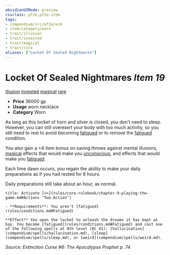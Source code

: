 ```yaml
---
obsidianUIMode: preview
cssclass: pf2e,pf2e-item
tags:
- compendium/src/pf2e/ec6
- item/category/worn
- trait/illusion
- trait/invested
- trait/magical
- trait/rare
aliases: ["Locket Of Sealed Nightmares"]
---
```

# Locket Of Sealed Nightmares *Item 19*  
[illusion](rules/traits/illusion.md "Illusion School Trait")  [invested](rules/traits/invested.md "Invested Item Trait")  [magical](rules/traits/magical.md "Magical Item Trait")  [rare](rules/traits/rare.md "Rare Rarity Trait")  

- **Price** 36000 gp
- **Usage** worn necklace
- **Category** Worn

As long as this locket of horn and silver is closed, you don't need to sleep. However, you can still overexert your body with too much activity, so you still need to rest to avoid becoming [fatigued](rules/conditions.md#Fatigued) or to remove the [fatigued](rules/conditions.md#Fatigued) condition.

You also gain a +4 item bonus on saving throws against mental illusions, [magical](rules/traits/magical.md "Magical Item Trait") effects that would make you [unconscious](rules/conditions.md#Unconscious), and effects that would make you [fatigued](rules/conditions.md#Fatigued).

Each time dawn occurs, you regain the ability to make your daily preparations as if you had rested for 8 hours.

Daily preparations still take about an hour, as normal.

```ad-embed-ability
title: Activate [>>](rules/core-rulebook/chapter-9-playing-the-game.md#Actions "Two-Action")

- **Requirements**: You aren't [fatigued](rules/conditions.md#Fatigued)

**Effect** You open the locket to unleash the dreams it has kept at bay. You become [fatigued](rules/conditions.md#Fatigued) and cast one of the following spells at 9th level (DC 41): [hallucination](compendium/spells/hallucination.md), [sleep](compendium/spells/sleep.md), or [weird](compendium/spells/weird.md).
```

*Source: Extinction Curse #6: The Apocalypse Prophet p. 74*